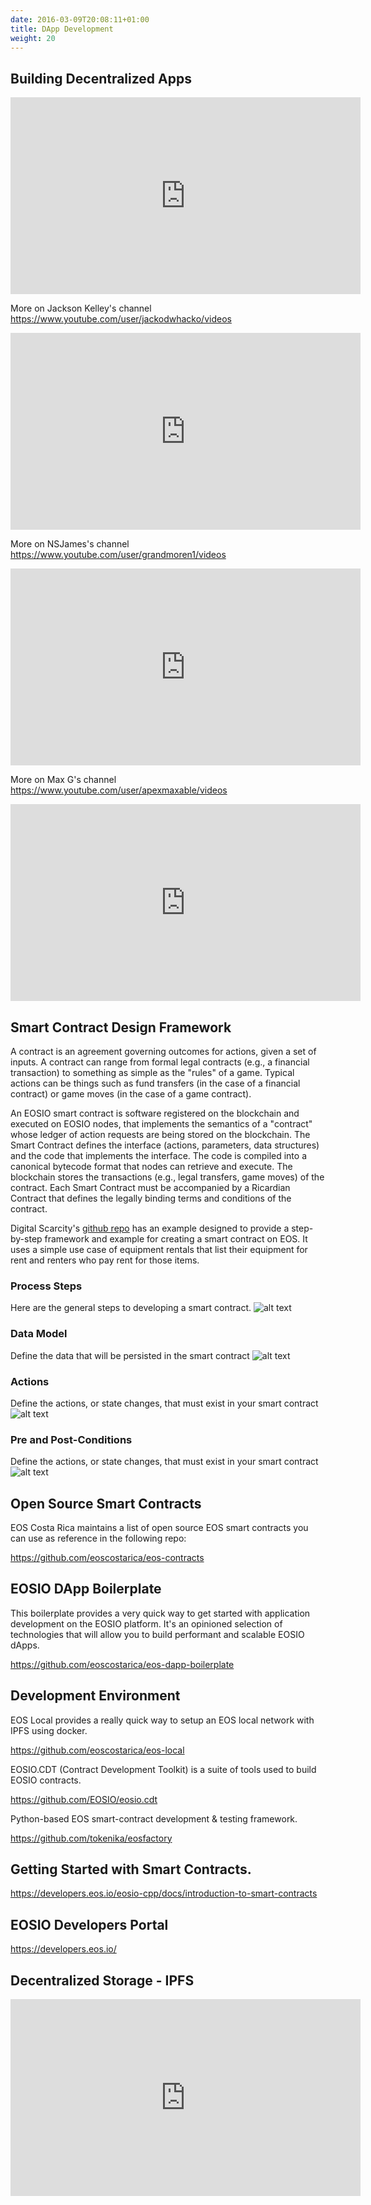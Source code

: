 ```yaml
---
date: 2016-03-09T20:08:11+01:00
title: DApp Development
weight: 20
---
```


## Building Decentralized Apps

<div class="rwd-media">
    <iframe width="560" height="315" src="https://www.youtube.com/embed/DqbkxfUX5Kg" frameborder="0" allow="accelerometer; autoplay; encrypted-media; gyroscope; picture-in-picture" allowfullscreen></iframe>
</div>

More on Jackson Kelley's channel https://www.youtube.com/user/jackodwhacko/videos

<div class="rwd-media">
    <iframe width="560" height="315" src="https://www.youtube.com/embed/EbWDHrm2ETY" frameborder="0" allow="accelerometer; autoplay; encrypted-media; gyroscope; picture-in-picture" allowfullscreen></iframe>
</div>

More on NSJames's channel https://www.youtube.com/user/grandmoren1/videos

<div class="rwd-media">
    <iframe width="560" height="315" src="https://www.youtube.com/embed/J0SYv-GC3R0" frameborder="0" allow="accelerometer; autoplay; encrypted-media; gyroscope; picture-in-picture" allowfullscreen></iframe>
</div>

More on Max G's channel https://www.youtube.com/user/apexmaxable/videos

<div class="rwd-media">
    <iframe width="560" height="315" src="https://www.youtube.com/embed/4OmQ7Ow9baI" frameborder="0" allow="accelerometer; autoplay; encrypted-media; gyroscope; picture-in-picture" allowfullscreen></iframe>
</div>


## Smart Contract Design Framework 

A contract is an agreement governing outcomes for actions, given a set of inputs. A contract can range from formal legal contracts (e.g., a financial transaction) to something as simple as the "rules" of a game. Typical actions can be things such as fund transfers (in the case of a financial contract) or game moves (in the case of a game contract).

An EOSIO smart contract is software registered on the blockchain and executed on EOSIO nodes, that implements the semantics of a "contract" whose ledger of action requests are being stored on the blockchain. The Smart Contract defines the interface (actions, parameters, data structures) and the code that implements the interface. The code is compiled into a canonical bytecode format that nodes can retrieve and execute. The blockchain stores the transactions (e.g., legal transfers, game moves) of the contract. Each Smart Contract must be accompanied by a Ricardian Contract that defines the legally binding terms and conditions of the contract.

Digital Scarcity's [github repo](https://github.com/digital-scarcity/equiprental) has an example designed to provide a step-by-step framework and example for creating a smart contract on EOS. It uses a simple use case of equipment rentals that list their equipment for rent and renters who pay rent for those items.

### Process Steps
Here are the general steps to developing a smart contract.
![alt text](/images/contracts/steps.png "Steps")


### Data Model
Define the data that will be persisted in the smart contract
![alt text](/images/contracts/datamodel.png "Data Model")

### Actions
Define the actions, or state changes, that must exist in your smart contract
![alt text](/images/contracts/actions.png "Actions")

### Pre and Post-Conditions
Define the actions, or state changes, that must exist in your smart contract
![alt text](/images/contracts/prepostconditions.png "Pre- and Post-Conditions")

## Open Source Smart Contracts 

EOS Costa Rica maintains a list of open source EOS smart contracts you can use as reference in the following repo:

https://github.com/eoscostarica/eos-contracts

## EOSIO DApp Boilerplate

This boilerplate provides a very quick way to get started with application development on the EOSIO platform. It's an opinioned selection of technologies that will allow you to build performant and scalable EOSIO dApps.

https://github.com/eoscostarica/eos-dapp-boilerplate 

## Development Environment

EOS Local provides a really quick way to setup an EOS local network with IPFS using docker.

https://github.com/eoscostarica/eos-local

EOSIO.CDT (Contract Development Toolkit) is a suite of tools used to build EOSIO contracts.

https://github.com/EOSIO/eosio.cdt 

Python-based EOS smart-contract development & testing framework.

https://github.com/tokenika/eosfactory

## Getting Started with Smart Contracts.

https://developers.eos.io/eosio-cpp/docs/introduction-to-smart-contracts

## EOSIO Developers Portal

https://developers.eos.io/

## Decentralized Storage - IPFS

<div class="rwd-media">
    <iframe width="560" height="315" src="https://www.youtube.com/embed/5Uj6uR3fp-U" frameborder="0" allow="accelerometer; autoplay; encrypted-media; gyroscope; picture-in-picture" allowfullscreen></iframe>
</div>

